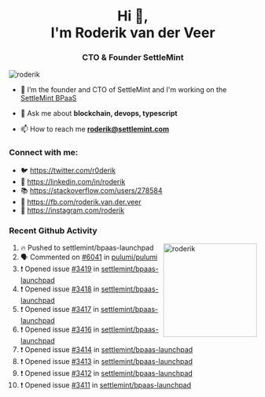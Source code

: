 <h1 align="center">Hi 👋,<br/> I'm Roderik van der Veer</h1>
<h3 align="center">CTO & Founder SettleMint</h3>

<p align="left"> <img src="https://komarev.com/ghpvc/?username=roderik" alt="roderik" /> </p>

- 🔭 I’m the founder and CTO of SettleMint and I'm working on the [SettleMint BPaaS](https://settlemint.com)

- 💬 Ask me about **blockchain, devops, typescript**

- 📫 How to reach me **roderik@settlemint.com**



### Connect with me:

- 🐦 https://twitter.com/r0derik
- 🏢 https://linkedin.com/in/roderik
- 📚 https://stackoverflow.com/users/278584
- 🙊 https://fb.com/roderik.van.der.veer
- 📸 https://instagram.com/roderik

### Recent Github Activity
<img src="https://github-readme-stats.vercel.app/api?username=roderik&show_icons=true&count_private=true" alt="roderik" align="right" height="190" />

<!--START_SECTION:activity-->
1. 🔥 Pushed to settlemint/bpaas-launchpad
2. 🗣 Commented on [#6041](https://github.com/pulumi/pulumi/issues/6041) in [pulumi/pulumi](https://github.com/pulumi/pulumi)
3. ❗️ Opened issue [#3419](https://github.com/settlemint/bpaas-launchpad/issues/3419) in [settlemint/bpaas-launchpad](https://github.com/settlemint/bpaas-launchpad)
4. ❗️ Opened issue [#3418](https://github.com/settlemint/bpaas-launchpad/issues/3418) in [settlemint/bpaas-launchpad](https://github.com/settlemint/bpaas-launchpad)
5. ❗️ Opened issue [#3417](https://github.com/settlemint/bpaas-launchpad/issues/3417) in [settlemint/bpaas-launchpad](https://github.com/settlemint/bpaas-launchpad)
6. ❗️ Opened issue [#3416](https://github.com/settlemint/bpaas-launchpad/issues/3416) in [settlemint/bpaas-launchpad](https://github.com/settlemint/bpaas-launchpad)
7. ❗️ Opened issue [#3414](https://github.com/settlemint/bpaas-launchpad/issues/3414) in [settlemint/bpaas-launchpad](https://github.com/settlemint/bpaas-launchpad)
8. ❗️ Opened issue [#3413](https://github.com/settlemint/bpaas-launchpad/issues/3413) in [settlemint/bpaas-launchpad](https://github.com/settlemint/bpaas-launchpad)
9. ❗️ Opened issue [#3412](https://github.com/settlemint/bpaas-launchpad/issues/3412) in [settlemint/bpaas-launchpad](https://github.com/settlemint/bpaas-launchpad)
10. ❗️ Opened issue [#3411](https://github.com/settlemint/bpaas-launchpad/issues/3411) in [settlemint/bpaas-launchpad](https://github.com/settlemint/bpaas-launchpad)
<!--END_SECTION:activity-->